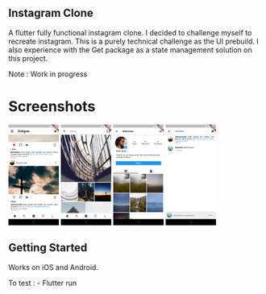 ## Instagram Clone

A flutter fully functional instagram clone.
I decided to challenge myself to recreate instagram. This is a purely technical challenge as the UI prebuild.
I also experience with the Get package as a state management solution on this project.

Note : Work in progress

# Screenshots 
<p float="left">
  <img src="/images/1.png" width="100" />
  <img src="/images/2.png" width="100" /> 
  <img src="/images/3.png" width="100" />
    <img src="/images/4.png" width="100" />
</p>


## Getting Started

Works on iOS and Android.

To test :
    - Flutter run




